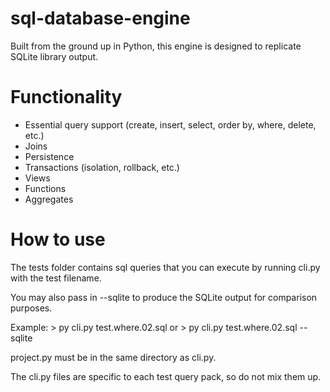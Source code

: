 # sql-database-engine
Built from the ground up in Python, this engine is designed to replicate SQLite library output.

# Functionality
- Essential query support (create, insert, select, order by, where, delete, etc.)
- Joins
- Persistence
- Transactions (isolation, rollback, etc.)
- Views
- Functions
- Aggregates

# How to use
The tests folder contains sql queries that you can execute by running cli.py with the test filename.

You may also pass in --sqlite to produce the SQLite output for comparison purposes.

Example: > py cli.py test.where.02.sql
or > py cli.py test.where.02.sql --sqlite

project.py must be in the same directory as cli.py.

The cli.py files are specific to each test query pack, so do not mix them up.
